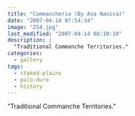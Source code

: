 ```yaml
---
title: "Commancheria (By Asa Nanica)"
date: "2007-04-14 07:54:34"
image: "254.jpg"
last_modified: "2007-04-14 08:10:10"
description: |
  "Traditional Commanche Territories."
categories:
  - gallery
tags:
  - staked-plains
  - palo-duro
  - history  
---
```

"Traditional Commanche Territories."
